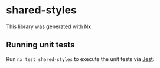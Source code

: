 # shared-styles

This library was generated with [Nx](https://nx.dev).


## Running unit tests

Run `nx test shared-styles` to execute the unit tests via [Jest](https://jestjs.io).


